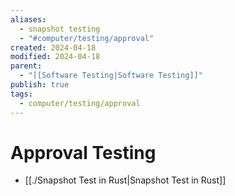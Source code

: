 ```yaml
---
aliases:
  - snapshot testing
  - "#computer/testing/approval"
created: 2024-04-18
modified: 2024-04-18
parent:
  - "[[Software Testing|Software Testing]]"
publish: true
tags:
  - computer/testing/approval
---
```


# Approval Testing
- [[./Snapshot Test in Rust|Snapshot Test in Rust]]